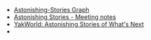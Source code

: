 - [Astonishing-Stories Graph](<Astonishing-Stories Graph.md>)
- [Astonishing Stories -  Meeting notes](<Astonishing Stories -  Meeting notes.md>)
- [YakWorld: Astonishing Stories of What's Next](<YakWorld: Astonishing Stories of What's Next.md>)
- 
